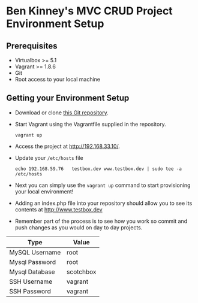 # Ben Kinney's MVC CRUD Project Environment Setup

## Prerequisites

- Virtualbox >= 5.1
- Vagrant >= 1.8.6
- Git
- Root access to your local machine

## Getting your Environment Setup
- Download or clone [this Git repository](https://github.com/blkinney/formstack-devtest).
- Start Vagrant using the Vagrantfile supplied in the repository.

    ```
    vagrant up
    ```

- Access the project at http://192.168.33.10/.
- Update your `/etc/hosts` file

    ```
    echo 192.168.59.76   testbox.dev www.testbox.dev | sudo tee -a /etc/hosts
    ```

- Next you can simply use the `vagrant up` command to start provisioning your local environment!
- Adding an index.php file into your repository should allow you to see its contents at http://www.testbox.dev
- Remember part of the process is to see how you work so commit and push changes as you would on day to day projects.

| Type           | Value                  |
|----------------|------------------------|
| MySQL Username | root                 |
| Mysql Password | root                 |
| Mysql Database | scotchbox                 |
| SSH Username   | vagrant                |
| SSH Password   | vagrant                |
